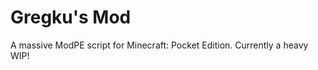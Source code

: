 Gregku's Mod
============

A massive ModPE script for Minecraft: Pocket Edition.
Currently a heavy WIP!
